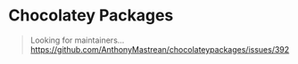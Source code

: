 # Chocolatey Packages

> Looking for maintainers... https://github.com/AnthonyMastrean/chocolateypackages/issues/392
